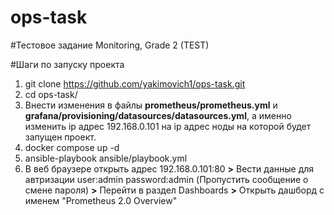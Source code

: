 # ops-task
#Тестовое задание Monitoring, Grade 2 (TEST)

#Шаги по запуску проекта

1. git clone https://github.com/yakimovich1/ops-task.git
2. cd ops-task/
3. Внести изменения в файлы **prometheus/prometheus.yml** и **grafana/provisioning/datasources/datasources.yml**, а именно изменить ip адрес 192.168.0.101 на ip адрес ноды на которой будет запущен проект.
5. docker compose up -d
6. ansible-playbook ansible/playbook.yml
7. В веб браузере открыть адрес 192.168.0.101:80 **>** Вести данные для автризации user:admin password:admin (Пропустить сообщение о смене пароля) **>** Перейти в раздел Dashboards **>** Открыть дашборд с именем "Prometheus 2.0 Overview"
